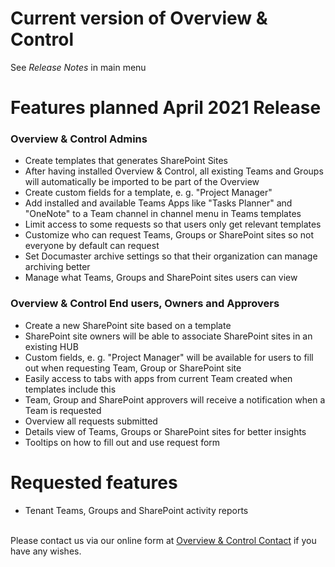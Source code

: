 # Current version of Overview & Control
See _Release Notes_ in main menu

# Features planned April 2021 Release
### Overview & Control Admins
- Create templates that generates SharePoint Sites 
- After having installed Overview & Control, all existing Teams and Groups will automatically be imported to be part of the Overview
- Create custom fields for a template, e. g. "Project Manager"
- Add installed and available Teams Apps like "Tasks Planner" and "OneNote" to a Team channel in channel menu in Teams templates
- Limit access to some requests so that users only get relevant templates
- Customize who can request Teams, Groups or SharePoint sites so not everyone by default can request
- Set Documaster archive settings so that their organization can manage archiving better
- Manage what Teams, Groups and SharePoint sites users can view

### Overview & Control End users, Owners and Approvers
- Create a new SharePoint site based on a template
- SharePoint site owners will be able to associate SharePoint sites in an existing HUB
- Custom fields, e. g. "Project Manager" will be available for users to fill out when requesting Team, Group or SharePoint site
- Easily access to tabs with apps from current Team created when templates include this
- Team, Group and SharePoint approvers will receive a notification when a Team is requested
- Overview all requests submitted
- Details view of Teams, Groups or SharePoint sites for better insights
- Tooltips on how to fill out and use request form




# Requested features 
- Tenant Teams, Groups and SharePoint activity reports
<br>
Please contact us via our online form at <a href="https://teamscontrol.com/contact/" target="_blank">Overview & Control Contact</a> if you have any wishes.
